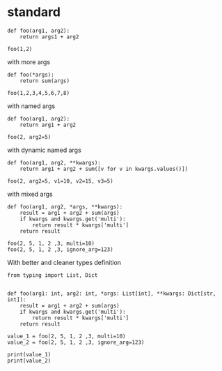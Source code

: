 # standard

```
def foo(arg1, arg2):
    return args1 + arg2

foo(1,2)
```

with more args

```
def foo(*args):
    return sum(args)

foo(1,2,3,4,5,6,7,8)
```

with named args

```
def foo(arg1, arg2):
    return arg1 + arg2

foo(2, arg2=5)
```

with dynamic named args
```
def foo(arg1, arg2, **kwargs):
    return arg1 + arg2 + sum([v for v in kwargs.values()])

foo(2, arg2=5, v1=10, v2=15, v3=5)
```

with mixed args

```
def foo(arg1, arg2, *args, **kwargs):
    result = arg1 + arg2 + sum(args)
    if kwargs and kwargs.get('multi'):
        return result * kwargs['multi']
    return result

foo(2, 5, 1, 2 ,3, multi=10)
foo(2, 5, 1, 2 ,3, ignore_arg=123)
```

With better and cleaner types definition

```
from typing import List, Dict


def foo(arg1: int, arg2: int, *args: List[int], **kwargs: Dict[str, int]):
    result = arg1 + arg2 + sum(args)
    if kwargs and kwargs.get('multi'):
        return result * kwargs['multi']
    return result

value_1 = foo(2, 5, 1, 2 ,3, multi=10)
value_2 = foo(2, 5, 1, 2 ,3, ignore_arg=123)

print(value_1)
print(value_2)
```
